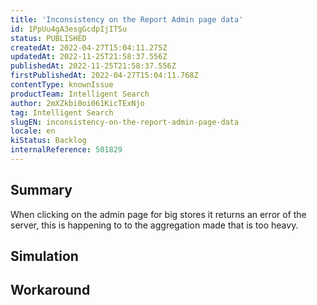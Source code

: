 ```yaml
---
title: 'Inconsistency on the Report Admin page data'
id: 1PpUu4gA3esgGcdpIjITSu
status: PUBLISHED
createdAt: 2022-04-27T15:04:11.275Z
updatedAt: 2022-11-25T21:58:37.556Z
publishedAt: 2022-11-25T21:58:37.556Z
firstPublishedAt: 2022-04-27T15:04:11.768Z
contentType: knownIssue
productTeam: Intelligent Search
author: 2mXZkbi0oi061KicTExNjo
tag: Intelligent Search
slugEN: inconsistency-on-the-report-admin-page-data
locale: en
kiStatus: Backlog
internalReference: 501829
---
```


## Summary


When clicking on the admin page for big stores it returns an error of the server, this is happening to to the aggregation made that is too heavy.



## Simulation



## Workaround



